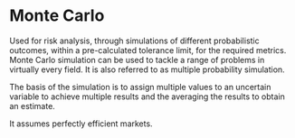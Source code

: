 # Monte Carlo

Used for risk analysis, through simulations of different probabilistic outcomes, within a pre-calculated tolerance limit, for the required metrics.
Monte Carlo simulation can be used to tackle a range of problems in virtually every field. It is also referred to as multiple probability simulation.

The basis of the simulation is to assign multiple values to an uncertain variable to achieve multiple results and the averaging the results to obtain an estimate.

It assumes perfectly efficient markets.

